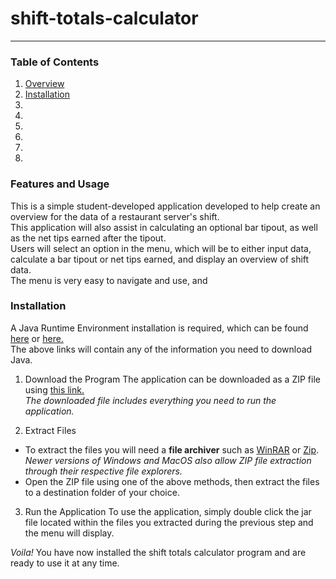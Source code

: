 # shift-totals-calculator

-----------------------------------------------------------------------------

### Table of Contents
1. [Overview](#overview)
2. [Installation](#installation)
3.
4.
5.
6.
7.
8.

### Features and Usage
 This is a simple student-developed application developed to help create an overview for the data of a restaurant server's shift.  
 This application will also assist in calculating an optional bar tipout, as well as the net tips earned after the tipout.  
 Users will select an option in the menu, which will be to either input data, calculate a bar tipout or net tips earned, and display an overview of shift data.  
 The menu is very easy to navigate and use, and 
 
### Installation
 A Java Runtime Environment installation is required, which can be found [here](https://www.java.com/en/download) or [here.](https://www.oracle.com/java/technologies/javase-downloads.html)  
 The above links will contain any of the information you need to download Java.

 1. Download the Program
  The application can be downloaded as a ZIP file using [this link.]()  
  *The downloaded file includes everything you need to run the application.*
 
 2. Extract Files 
  * To extract the files you will need a **file archiver** such as [WinRAR](https://www.rarlab.com/download.htm) or [Zip](https://www.7-zip.org/download.html).  
  *Newer versions of Windows and MacOS also allow ZIP file extraction through their respective file explorers.*
  * Open the ZIP file using one of the above methods, then extract the files to a destination folder of your choice.
  
 3. Run the Application
  To use the application, simply double click the jar file located within the files you extracted during the previous step and the menu will display.
  
 *Voila!* You have now installed the shift totals calculator program and are ready to use it at any time.
 
 ### 
